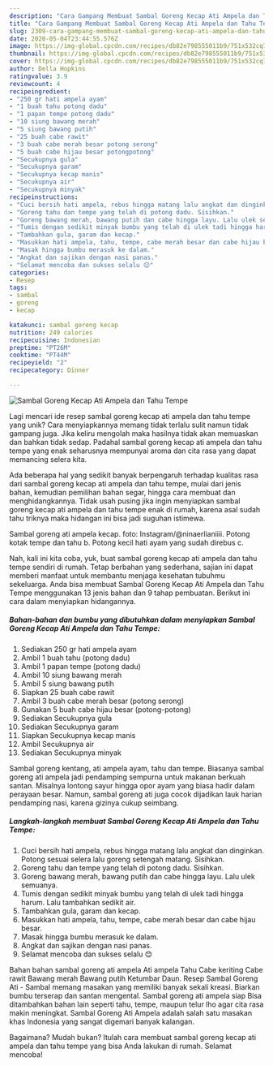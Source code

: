 ```yaml
---
description: "Cara Gampang Membuat Sambal Goreng Kecap Ati Ampela dan Tahu Tempe yang Menggugah Selera"
title: "Cara Gampang Membuat Sambal Goreng Kecap Ati Ampela dan Tahu Tempe yang Menggugah Selera"
slug: 2309-cara-gampang-membuat-sambal-goreng-kecap-ati-ampela-dan-tahu-tempe-yang-menggugah-selera
date: 2020-05-04T23:44:55.576Z
image: https://img-global.cpcdn.com/recipes/db82e798555011b9/751x532cq70/sambal-goreng-kecap-ati-ampela-dan-tahu-tempe-foto-resep-utama.jpg
thumbnail: https://img-global.cpcdn.com/recipes/db82e798555011b9/751x532cq70/sambal-goreng-kecap-ati-ampela-dan-tahu-tempe-foto-resep-utama.jpg
cover: https://img-global.cpcdn.com/recipes/db82e798555011b9/751x532cq70/sambal-goreng-kecap-ati-ampela-dan-tahu-tempe-foto-resep-utama.jpg
author: Della Hopkins
ratingvalue: 3.9
reviewcount: 4
recipeingredient:
- "250 gr hati ampela ayam"
- "1 buah tahu potong dadu"
- "1 papan tempe potong dadu"
- "10 siung bawang merah"
- "5 siung bawang putih"
- "25 buah cabe rawit"
- "3 buah cabe merah besar potong serong"
- "5 buah cabe hijau besar potongpotong"
- "Secukupnya gula"
- "Secukupnya garam"
- "Secukupnya kecap manis"
- "Secukupnya air"
- "Secukupnya minyak"
recipeinstructions:
- "Cuci bersih hati ampela, rebus hingga matang lalu angkat dan dinginkan. Potong sesuai selera lalu goreng setengah matang. Sisihkan."
- "Goreng tahu dan tempe yang telah di potong dadu. Sisihkan."
- "Goreng bawang merah, bawang putih dan cabe hingga layu. Lalu ulek semuanya."
- "Tumis dengan sedikit minyak bumbu yang telah di ulek tadi hingga harum. Lalu tambahkan sedikit air."
- "Tambahkan gula, garam dan kecap."
- "Masukkan hati ampela, tahu, tempe, cabe merah besar dan cabe hijau besar."
- "Masak hingga bumbu merasuk ke dalam."
- "Angkat dan sajikan dengan nasi panas."
- "Selamat mencoba dan sukses selalu 😊"
categories:
- Resep
tags:
- sambal
- goreng
- kecap

katakunci: sambal goreng kecap 
nutrition: 249 calories
recipecuisine: Indonesian
preptime: "PT26M"
cooktime: "PT44M"
recipeyield: "2"
recipecategory: Dinner

---
```



![Sambal Goreng Kecap Ati Ampela dan Tahu Tempe](https://img-global.cpcdn.com/recipes/db82e798555011b9/751x532cq70/sambal-goreng-kecap-ati-ampela-dan-tahu-tempe-foto-resep-utama.jpg)

Lagi mencari ide resep sambal goreng kecap ati ampela dan tahu tempe yang unik? Cara menyiapkannya memang tidak terlalu sulit namun tidak gampang juga. Jika keliru mengolah maka hasilnya tidak akan memuaskan dan bahkan tidak sedap. Padahal sambal goreng kecap ati ampela dan tahu tempe yang enak seharusnya mempunyai aroma dan cita rasa yang dapat memancing selera kita.

Ada beberapa hal yang sedikit banyak berpengaruh terhadap kualitas rasa dari sambal goreng kecap ati ampela dan tahu tempe, mulai dari jenis bahan, kemudian pemilihan bahan segar, hingga cara membuat dan menghidangkannya. Tidak usah pusing jika ingin menyiapkan sambal goreng kecap ati ampela dan tahu tempe enak di rumah, karena asal sudah tahu triknya maka hidangan ini bisa jadi suguhan istimewa.

Sambal goreng ati ampela kecap. foto: Instagram/@ninaerlianiiii. Potong kotak tempe dan tahu b. Potong kecil hati ayam yang sudah direbus c.


Nah, kali ini kita coba, yuk, buat sambal goreng kecap ati ampela dan tahu tempe sendiri di rumah. Tetap berbahan yang sederhana, sajian ini dapat memberi manfaat untuk membantu menjaga kesehatan tubuhmu sekeluarga. Anda bisa membuat Sambal Goreng Kecap Ati Ampela dan Tahu Tempe menggunakan 13 jenis bahan dan 9 tahap pembuatan. Berikut ini cara dalam menyiapkan hidangannya.

<!--inarticleads1-->

##### Bahan-bahan dan bumbu yang dibutuhkan dalam menyiapkan Sambal Goreng Kecap Ati Ampela dan Tahu Tempe:

1. Sediakan 250 gr hati ampela ayam
1. Ambil 1 buah tahu (potong dadu)
1. Ambil 1 papan tempe (potong dadu)
1. Ambil 10 siung bawang merah
1. Ambil 5 siung bawang putih
1. Siapkan 25 buah cabe rawit
1. Ambil 3 buah cabe merah besar (potong serong)
1. Gunakan 5 buah cabe hijau besar (potong-potong)
1. Sediakan Secukupnya gula
1. Sediakan Secukupnya garam
1. Siapkan Secukupnya kecap manis
1. Ambil Secukupnya air
1. Sediakan Secukupnya minyak


Sambal goreng kentang, ati ampela ayam, tahu dan tempe. Biasanya sambal goreng ati ampela jadi pendamping sempurna untuk makanan berkuah santan. Misalnya lontong sayur hingga opor ayam yang biasa hadir dalam perayaan besar. Namun, sambal goreng ati juga cocok dijadikan lauk harian pendamping nasi, karena gizinya cukup seimbang. 

<!--inarticleads2-->

##### Langkah-langkah membuat Sambal Goreng Kecap Ati Ampela dan Tahu Tempe:

1. Cuci bersih hati ampela, rebus hingga matang lalu angkat dan dinginkan. Potong sesuai selera lalu goreng setengah matang. Sisihkan.
1. Goreng tahu dan tempe yang telah di potong dadu. Sisihkan.
1. Goreng bawang merah, bawang putih dan cabe hingga layu. Lalu ulek semuanya.
1. Tumis dengan sedikit minyak bumbu yang telah di ulek tadi hingga harum. Lalu tambahkan sedikit air.
1. Tambahkan gula, garam dan kecap.
1. Masukkan hati ampela, tahu, tempe, cabe merah besar dan cabe hijau besar.
1. Masak hingga bumbu merasuk ke dalam.
1. Angkat dan sajikan dengan nasi panas.
1. Selamat mencoba dan sukses selalu 😊


Bahan bahan sambal goreng ati ampela Ati ampela Tahu Cabe keriting Cabe rawit Bawang merah Bawang putih Ketumbar Daun. Resep Sambal Goreng Ati - Sambal memang masakan yang memiliki banyak sekali kreasi. Biarkan bumbu terserap dan santan mengental. Sambal goreng ati ampela siap Bisa ditambahkan bahan lain seperti tahu, tempe, maupun telur lho agar cita rasa makin meningkat. Sambal Goreng Ati Ampela adalah salah satu masakan khas Indonesia yang sangat digemari banyak kalangan. 

Bagaimana? Mudah bukan? Itulah cara membuat sambal goreng kecap ati ampela dan tahu tempe yang bisa Anda lakukan di rumah. Selamat mencoba!
